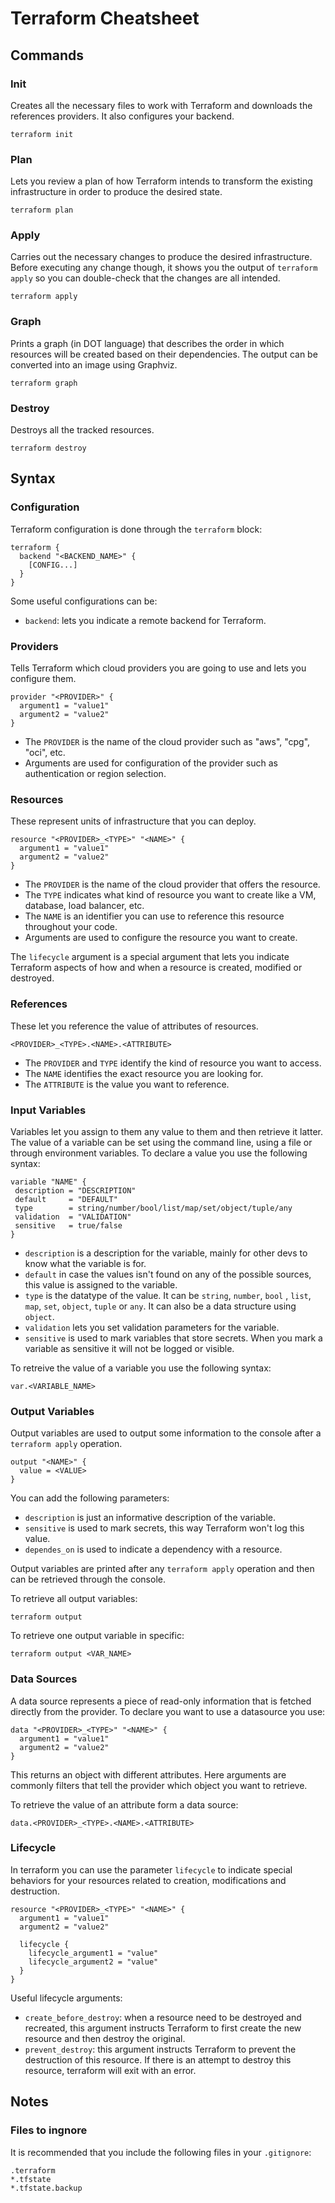 Terraform Cheatsheet
====================

Commands
--------

### Init

Creates all the necessary files to work with Terraform and downloads the
references providers. It also configures your backend.

```shell
terraform init
```

### Plan

Lets you review a plan of how Terraform intends to transform the existing
infrastructure in order to produce the desired state.

```shell
terraform plan
```

### Apply

Carries out the necessary changes to produce the desired infrastructure. Before
executing any change though, it shows you the output of `terraform apply` so you
can double-check that the changes are all intended.

```shell
terraform apply
```

### Graph

Prints a graph (in DOT language) that describes the order in which resources
will be created based on their dependencies. The output can be converted into an
image using Graphviz.

```shell
terraform graph
```

### Destroy

Destroys all the tracked resources.

```shell
terraform destroy
```

Syntax
------

### Configuration

Terraform configuration is done through the `terraform` block:

```hcl
terraform {
  backend "<BACKEND_NAME>" {
    [CONFIG...]
  }
}
```

Some useful configurations can be:
* `backend`: lets you indicate a remote backend for Terraform.

### Providers

Tells Terraform which cloud providers you are going to use and lets you
configure them.

```hcl
provider "<PROVIDER>" {
  argument1 = "value1"
  argument2 = "value2"
}
```

* The `PROVIDER` is the name of the cloud provider such as "aws", "cpg", "oci",
  etc.
* Arguments are used for configuration of the provider such as authentication or
  region selection.

### Resources

These represent units of infrastructure that you can deploy.

```hcl
resource "<PROVIDER>_<TYPE>" "<NAME>" {
  argument1 = "value1"
  argument2 = "value2"
}
```

* The `PROVIDER` is the name of the cloud provider that offers the resource.
* The `TYPE` indicates what kind of resource you want to create like a VM,
  database, load balancer, etc.
* The `NAME` is an identifier you can use to reference this resource throughout
  your code.
* Arguments are used to configure the resource you want to create.

The `lifecycle` argument is a special argument that lets you indicate Terraform
aspects of how and when a resource is created, modified or destroyed.

### References

These let you reference the value of attributes of resources.

```hcl
<PROVIDER>_<TYPE>.<NAME>.<ATTRIBUTE>
```

* The `PROVIDER` and `TYPE` identify the kind of resource you want to access.
* The `NAME` identifies the exact resource you are looking for.
* The `ATTRIBUTE` is the value you want to reference.

### Input Variables

Variables let you assign to them any value to them and then retrieve it latter.
The value of a variable can be set using the command line, using a file or
through environment variables.
To declare a value you use the following syntax:

 ```hcl
 variable "NAME" {
  description = "DESCRIPTION"
  default     = "DEFAULT"
  type        = string/number/bool/list/map/set/object/tuple/any
  validation  = "VALIDATION"
  sensitive   = true/false
}
 ```

* `description` is a description for the variable, mainly for other devs to know
  what the variable is for.
* `default` in case the values isn't found on any of the possible sources, this
  value is assigned to the variable.
* `type` is the datatype of the value. It can be `string`, `number`, `bool`
  , `list`, `map`, `set`, `object`, `tuple` or `any`. It can also be a data
  structure using `object`.
* `validation` lets you set validation parameters for the variable.
* `sensitive` is used to mark variables that store secrets. When you mark a
  variable as sensitive it will not be logged or visible.

To retreive the value of a variable you use the following syntax:

```hcl
var.<VARIABLE_NAME>
```

### Output Variables

Output variables are used to output some information to the console after
a `terraform apply` operation.

```hcl
output "<NAME>" {
  value = <VALUE>
}
```

You can add the following parameters:

* `description` is just an informative description of the variable.
* `sensitive` is used to mark secrets, this way Terraform won't log this value.
* `dependes_on` is used to indicate a dependency with a resource.

Output variables are printed after any `terraform apply` operation and then can
be retrieved through the console.

To retrieve all output variables:

```shell
terraform output
```

To retrieve one output variable in specific:

```shell
terraform output <VAR_NAME>
```

### Data Sources

A data source represents a piece of read-only information that is fetched
directly from the provider. To declare you want to use a datasource you use:

```hcl
data "<PROVIDER>_<TYPE>" "<NAME>" {
  argument1 = "value1"
  argument2 = "value2"
}
```

This returns an object with different attributes. Here arguments are commonly
filters that tell the provider which object you want to retrieve.

To retrieve the value of an attribute form a data source:

```hcl
data.<PROVIDER>_<TYPE>.<NAME>.<ATTRIBUTE>
```

### Lifecycle

In terraform you can use the parameter `lifecycle` to indicate special behaviors
for your resources related to creation, modifications and destruction.

```hcl
resource "<PROVIDER>_<TYPE>" "<NAME>" {
  argument1 = "value1"
  argument2 = "value2"

  lifecycle {
    lifecycle_argument1 = "value"
    lifecycle_argument2 = "value"
  }
}
```

Useful lifecycle arguments:

* `create_before_destroy`: when a resource need to be destroyed and recreated,
  this argument instructs Terraform to first create the new resource and then
  destroy the original.
* `prevent_destroy`: this argument instructs Terraform to prevent the
  destruction of this resource. If there is an attempt to destroy this resource,
  terraform will exit with an error.

Notes
-----

### Files to ingnore

It is recommended that you include the following files in your `.gitignore`:

```.gitignore
.terraform
*.tfstate
*.tfstate.backup
```
